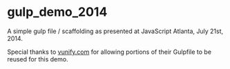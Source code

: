 gulp_demo_2014
==============

A simple gulp file / scaffolding as presented at JavaScript Atlanta, July 21st, 2014.  

Special thanks to [vunify.com](http://www.vunify.com/) for allowing portions of their Gulpfile to be reused for this demo.
